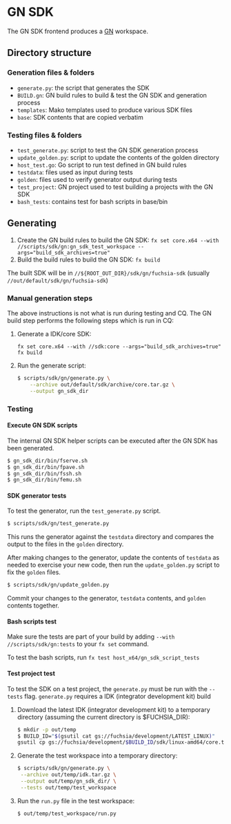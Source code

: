 # GN SDK

The GN SDK frontend produces a [GN](https://gn.googlesource.com/gn/+/refs/heads/master/README.md) workspace.

## Directory structure

### Generation files & folders
- `generate.py`: the script that generates the SDK
- `BUILD.gn`: GN build rules to build & test the GN SDK and generation process
- `templates`: Mako templates used to produce various SDK files
- `base`: SDK contents that are copied verbatim

### Testing files & folders
- `test_generate.py`: script to test the GN SDK generation process
- `update_golden.py`: script to update the contents of the golden directory
- `host_test.go`: Go script to run test defined in GN build rules
- `testdata`: files used as input during tests
- `golden`: files used to verify generator output during tests
- `test_project`: GN project used to test building a projects with the GN SDK
- `bash_tests`: contains test for bash scripts in base/bin

## Generating

1. Create the GN build rules to build the GN SDK:
   `fx set core.x64 --with //scripts/sdk/gn:gn_sdk_test_workspace --args="build_sdk_archives=true"`
1. Build the build rules to build the GN SDK:
   `fx build`

The built SDK will be in `//${ROOT_OUT_DIR}/sdk/gn/fuchsia-sdk` (usually `//out/default/sdk/gn/fuchsia-sdk`)

### Manual generation steps

The above instructions is not what is run during testing and CQ. The GN build step performs the following steps which is run in CQ:

1. Generate a IDK/core SDK:

   ```
   fx set core.x64 --with //sdk:core --args="build_sdk_archives=true"
   fx build
   ```

1. Run the generate script:

   ```sh
   $ scripts/sdk/gn/generate.py \
       --archive out/default/sdk/archive/core.tar.gz \
       --output gn_sdk_dir
   ```

### Testing

#### Execute GN SDK scripts

The internal GN SDK helper scripts can be executed after the GN SDK has been generated.

```sh
$ gn_sdk_dir/bin/fserve.sh
$ gn_sdk_dir/bin/fpave.sh
$ gn_sdk_dir/bin/fssh.sh
$ gn_sdk_dir/bin/femu.sh
```

#### SDK generator tests

To test the generator, run the `test_generate.py` script.

```sh
$ scripts/sdk/gn/test_generate.py
```

This runs the generator against the `testdata` directory and compares the output
to the files in the `golden` directory.

After making changes to the generator, update the contents of `testdata` as
needed to exercise your new code, then run the `update_golden.py` script to fix
the `golden` files.

```sh
$ scripts/sdk/gn/update_golden.py
```

Commit your changes to the generator, `testdata` contents, and `golden` contents
together.

#### Bash scripts test

Make sure the tests are part of your build by adding `--with //scripts/sdk/gn:tests` to your `fx set` command.

To test the bash scripts, run `fx test host_x64/gn_sdk_script_tests`


#### Test project test

To test the SDK on a test project, the `generate.py` must be run with the `--tests` flag. `generate.py` requires a IDK (integrator development kit) build

1. Download the latest IDK (integrator development kit) to a temporary
directory (assuming the current directory is $FUCHSIA_DIR):

   ```sh
   $ mkdir -p out/temp
   $ BUILD_ID="$(gsutil cat gs://fuchsia/development/LATEST_LINUX)"
   gsutil cp gs://fuchsia/development/$BUILD_ID/sdk/linux-amd64/core.tar.gz out/temp/idk.tar.gz
   ```
1. Generate the test workspace into a temporary directory:

   ```sh
   $ scripts/sdk/gn/generate.py \
    --archive out/temp/idk.tar.gz \
    --output out/temp/gn_sdk_dir/ \
    --tests out/temp/test_workspace
   ```

1. Run the `run.py` file in the test workspace:

   ```sh
   $ out/temp/test_workspace/run.py
   ```
